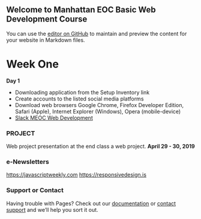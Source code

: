 ## Welcome to Manhattan EOC Basic Web Development Course

You can use the [editor on GitHub](https://github.com/berryny/meocwebdevelopment/edit/master/README.md) to maintain and preview the content for your website in Markdown files.

# Week One
**Day 1**
- Downloading application from the Setup Inventory link
- Create accounts to the listed social media platforms
- Download web browsers Google Chrome, Firefox Developer Edition, Safari (Apple), Internet Explorer (Windows), Opera (mobile-device)
- [Slack MEOC Web Development](https://meocwebdevelopment.slack.com) 

### PROJECT
Web project presentation at the end class a web project. **April 29 - 30, 2019**

### e-Newsletters
https://javascriptweekly.com
https://responsivedesign.is

### Support or Contact

Having trouble with Pages? Check out our [documentation](https://meocwebdevelopment.slack.com) or [contact support](https://github.com/berryny) and we’ll help you sort it out.
